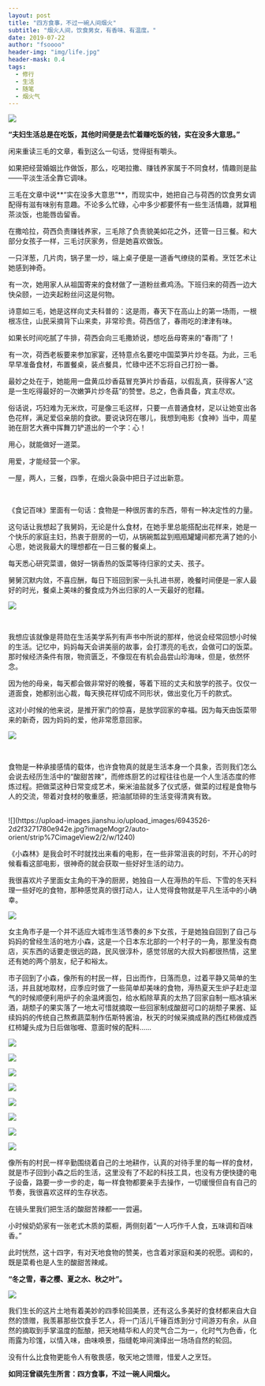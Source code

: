 ```yaml
---
layout: post
title: "四方食事，不过一碗人间烟火"
subtitle: "烟火人间，饮食男女，有香味、有温度。"
date: 2019-07-22
author: "fsoooo"
header-img: "img/life.jpg"
header-mask: 0.4
tags:
  - 修行
  - 生活
  - 随笔
  - 烟火气
---
```


![](https://upload-images.jianshu.io/upload_images/6943526-d557c57081793b3e.jpg?imageMogr2/auto-orient/strip)

**“夫妇生活总是在吃饭，其他时间便是去忙着赚吃饭的钱，实在没多大意思。”**

闲来重读三毛的文章，看到这么一句话，觉得挺有嚼头。

如果把经营婚姻比作做饭，那么，吃喝拉撒、赚钱养家属于不同食材，情趣则是盐——平淡生活全靠它调味。

三毛在文章中说**“实在没多大意思”**，而现实中，她把自己与荷西的饮食男女调配得有滋有味别有意趣。不论多么忙碌，心中多少都要怀有一些生活情趣，就算粗茶淡饭，也能唇齿留香。

在撒哈拉，荷西负责赚钱养家，三毛除了负责貌美如花之外，还管一日三餐。和大部分女孩子一样，三毛讨厌家务，但是她喜欢做饭。

一只洋葱，几片肉，锅子里一炒，端上桌子便是一道香气缭绕的菜肴。烹饪艺术让她感到神奇。

有一次，她用家人从祖国寄来的食材做了一道粉丝煮鸡汤。下班归来的荷西一边大快朵颐，一边夹起粉丝问这是何物。

诗意如三毛，她是这样向丈夫科普的：这是雨，春天下在高山上的第一场雨，一根根冻住，山民采摘背下山来卖，非常珍贵。荷西信了，春雨吃的津津有味。

如果长时间吃腻了牛排，荷西会向三毛撒娇说，想吃岳母寄来的“春雨”了！

有一次，荷西老板要来参加家宴，还特意点名要吃中国菜笋片炒冬菇。为此，三毛早早准备食材，布置餐桌，装点餐具，忙碌中还不忘将自己打扮一番。

最妙之处在于，她能用一盘黄瓜炒香菇冒充笋片炒香菇，以假乱真，获得客人“这是一生吃得最好的一次嫩笋片炒冬菇”的赞誉。总之，色香具备，宾主尽欢。

俗话说，巧妇难为无米炊，可是像三毛这样，只要一点普通食材，足以让她变出各色花样，满足爱侣亲朋的食欲。要说诀窍在哪儿，我想到电影《食神》当中，周星驰在厨艺大赛中挥舞刀铲道出的一个字：心！

用心，就能做好一道菜。

用爱，才能经营一个家。

一屋，两人，三餐，四季，在烟火袅袅中把日子过出新意。

<br/>

《食记百味》里面有一句话：食物是一种很厉害的东西，带有一种决定性的力量。

这句话让我想起了我舅妈，无论是什么食材，在她手里总能搭配出花样来，她是一个快乐的家庭主妇，热衷于厨房的一切，从锅碗瓢盆到瓶瓶罐罐间都充满了她的小心思，她说我最大的理想都在一日三餐的餐桌上。

每天悉心研究菜谱，做好一锅香热的饭菜等待归家的丈夫、孩子。

舅舅沉默内敛，不喜应酬，每日下班回到家一头扎进书房，晚餐时间便是一家人最好的时光，餐桌上美味的餐食成为外出归家的人一天最好的慰藉。

![](https://upload-images.jianshu.io/upload_images/6943526-7a46ffb7b3f14b82.png?imageMogr2/auto-orient/strip%7CimageView2/2/w/1240)

<br/>

我想应该就像是蒋勋在生活美学系列有声书中所说的那样，他说会经常回想小时候的生活。记忆中，妈妈每天会讲美丽的故事，会打漂亮的毛衣，会做可口的饭菜。那时候经济条件有限，物资匮乏，不像现在有机会品尝山珍海味，但是，依然怀念。

因为他的母亲，每天都会做非常好的晚餐，等着下班的丈夫和放学的孩子。仅仅一道面食，她都别出心裁，每天换花样切成不同形状，做出变化万千的款式。

这对小时候的他来说，是推开家门的惊喜，是放学回家的幸福。因为每天由饭菜带来的新奇，因为妈妈的爱，他非常愿意回家。

![](https://upload-images.jianshu.io/upload_images/6943526-7b2e475ae0b0534c.jpg?imageMogr2/auto-orient/strip)

<br/>

食物是一种承接感情的载体，也许食物真的就是生活本身一个具象，否则我们怎么会说去经历生活中的“酸甜苦辣”，而修炼厨艺的过程往往也是一个人生活态度的修炼过程。把做菜这种日常变成艺术，柴米油盐就多了仪式感，做菜的过程是食物与人的交流，带着对食材的敬重感，把油腻琐碎的生活变得清爽有致。

<br/>
![](https://upload-images.jianshu.io/upload_images/6943526-2d2f3271780e942e.jpg?imageMogr2/auto-orient/strip%7CimageView2/2/w/1240)

《小森林》是我会时不时就找出来看的电影，在一些非常沮丧的时刻，不开心的时候看看这部电影，很神奇的就会获取一些好好生活的动力。

我很喜欢片子里面女主角的干净的厨房，她独自一人在溽热的午后、下雪的冬天料理一些好吃的食物，那种感觉真的很打动人，让人觉得食物就是平凡生活中的小确幸。

![](https://upload-images.jianshu.io/upload_images/6943526-55c110852f0dc5dc.jpg?imageMogr2/auto-orient/strip%7CimageView2/2/w/1240)

女主角市子是一个并不适应大城市生活节奏的乡下女孩，于是她独自回到了自己与妈妈的曾经生活的地方小森，这是一个日本东北部的一个村子的一角，那里没有商店，买东西的话要走很远的路，民风很淳朴，感觉邻居的大叔大妈都很热情，这里还有她的两个朋友，纪子和裕太。





市子回到了小森，像所有的村民一样，日出而作，日落而息，过着平静又简单的生活，并且就地取材，应季应时做了一些简单却美味的食物，溽热夏天生炉子赶走湿气的时候顺便利用炉子的余温烤面包，给水稻除草真的太热了回家自制一瓶冰镇米酒，胡颓子的果实落了一地太可惜就摘取一些回家制成酸甜可口的胡颓子果酱、延续妈妈的传统自己熬煮蔬菜制作伍斯特酱油，秋天的时候采摘成熟的西红柿做成西红柿罐头成为日后做咖喱、意面时候的配料……

![](https://upload-images.jianshu.io/upload_images/6943526-caba21830a46b231.jpg?imageMogr2/auto-orient/strip%7CimageView2/2/w/1240)

![](https://upload-images.jianshu.io/upload_images/6943526-268f94d103393cc9.jpg?imageMogr2/auto-orient/strip%7CimageView2/2/w/1240)

![](https://upload-images.jianshu.io/upload_images/6943526-cbcf835edede4241.jpg?imageMogr2/auto-orient/strip%7CimageView2/2/w/1240)

![](https://upload-images.jianshu.io/upload_images/6943526-0908514b8f70e883.jpg?imageMogr2/auto-orient/strip%7CimageView2/2/w/1240)

![](https://upload-images.jianshu.io/upload_images/6943526-432daff5ec712233.jpg?imageMogr2/auto-orient/strip%7CimageView2/2/w/1240)


![](https://upload-images.jianshu.io/upload_images/6943526-b5851233f8cee423.jpg?imageMogr2/auto-orient/strip%7CimageView2/2/w/1240)

![](https://upload-images.jianshu.io/upload_images/6943526-1137c12a1c270013.jpg?imageMogr2/auto-orient/strip%7CimageView2/2/w/1240)

![](https://upload-images.jianshu.io/upload_images/6943526-1d5bbe99850c1c6b.jpg?imageMogr2/auto-orient/strip%7CimageView2/2/w/1240)


像所有的村民一样辛勤围绕着自己的土地耕作，认真的对待手里的每一样的食材，就是市子回到小森之后的生活，这里没有了不起的科技工具，也没有方便快捷的电子设备，路要一步一步的走，每一样食物都要亲手去操作，一切缓慢但自有自己的节奏，我很喜欢这样的生存状态。

在镜头里我们把生活的酸甜苦辣都一一尝遍。

小时候奶奶家有一张老式木质的菜橱，两侧刻着“一人巧作千人食，五味调和百味香。”

此时恍然，这十四字，有对天地食物的赞美，也含着对家庭和美的祝愿。调和的，既是菜肴也是人生的酸甜苦辣咸。

**“冬之雪，春之樱、夏之水、秋之叶”。**

![](https://upload-images.jianshu.io/upload_images/6943526-2f577bdcb1a9d94f.jpg?imageMogr2/auto-orient/strip)

我们生长的这片土地有着美妙的四季轮回美景，还有这么多美好的食材都来自大自然的馈赠，我羡慕那些饮食手艺人，将一门活儿千锤百炼到分寸间游刃有余，从自然的摘取到手掌温度的酝酿，把天地精华和人的灵气合二为一，化时气为色香，化雨露为珍馐，以情入味，由味唤景，指缝乾坤间演绎出一场场自然的轮回。

没有什么比食物更能令人有敬畏感，敬天地之馈赠，惜爱人之烹饪。

**如同汪曾祺先生所言：四方食事，不过一碗人间烟火。**

